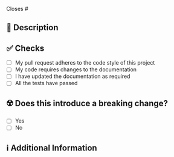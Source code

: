 <!-- 
Thanks for creating this pull request 🤗

Please limit the pull request to one type (docs, feature, etc.) and keep it as small as possible. 
You can open multiple prs instead of opening a huge one.
-->

<!-- If this pull request closes an issue, please mention the issue number below -->
Closes # <!-- Issue # here -->

## 📑 Description
<!-- Add a brief description of the pr -->

<!-- 
You can also choose to add a list of changes and if they have been completed or not by using the markdown to-do list syntax
- [ ] Not Completed
- [x] Completed
-->

## ✅ Checks
<!-- Make sure your pr passes the CI checks and check the following fields as needed -->
- [ ] My pull request adheres to the code style of this project
- [ ] My code requires changes to the documentation
- [ ] I have updated the documentation as required
- [ ] All the tests have passed

## ☢️ Does this introduce a breaking change?
<!-- If this introduces a breaking change, make sure to note it here and what the impact might be -->
- [ ] Yes
- [ ] No

## ℹ Additional Information
<!-- Any additional information like breaking changes, dependencies added, screenshots, comparisons between new and old behavior, etc. -->
